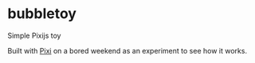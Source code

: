# bubbletoy
Simple Pixijs toy

Built with [Pixi](http://pixijs.com) on a bored weekend as an experiment to see how it works. 

